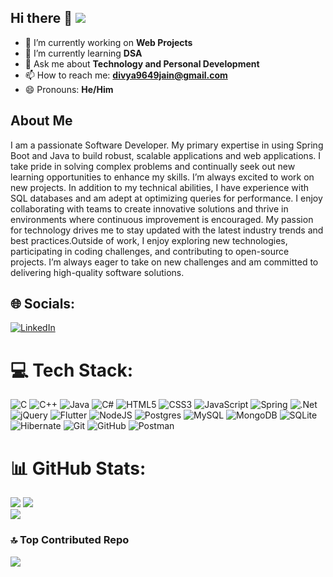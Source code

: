 ## Hi there 👋 [![](https://visitcount.itsvg.in/api?id=DivyaJain96&icon=4&color=0)](https://visitcount.itsvg.in)

- 🔭 I’m currently working on **Web Projects**
- 🌱 I’m currently learning **DSA**
- 💬 Ask me about **Technology and Personal Development**
- 📫 How to reach me: **divya9649jain@gmail.com**
- 😄 Pronouns: **He/Him**
<!-- - ⚡ Fun fact: **I love Coding**
- 👯 I’m looking to collaborate on ...
- 🤔 I’m looking for help with ... -->

## About Me
I am a passionate Software Developer. My primary expertise in using Spring Boot and Java to build robust, scalable applications and web applications. I take pride in solving complex problems and continually seek out new learning opportunities to enhance my skills. I’m always excited to work on new projects. In addition to my technical abilities, I have experience with SQL databases and am adept at optimizing queries for performance. I enjoy collaborating with teams to create innovative solutions and thrive in environments where continuous improvement is encouraged. My passion for technology drives me to stay updated with the latest industry trends and best practices.Outside of work, I enjoy exploring new technologies, participating in coding challenges, and contributing to open-source projects. I’m always eager to take on new challenges and am committed to delivering high-quality software solutions.

## 🌐 Socials:
[![LinkedIn](https://img.shields.io/badge/LinkedIn-%230077B5.svg?logo=linkedin&logoColor=white)](https://www.linkedin.com/in/divyajain9649) 

# 💻 Tech Stack:
![C](https://img.shields.io/badge/c-%2300599C.svg?style=for-the-badge&logo=c&logoColor=white) ![C++](https://img.shields.io/badge/c++-%2300599C.svg?style=for-the-badge&logo=c%2B%2B&logoColor=white) ![Java](https://img.shields.io/badge/java-%23ED8B00.svg?style=for-the-badge&logo=openjdk&logoColor=white) ![C#](https://img.shields.io/badge/c%23-%23239120.svg?style=for-the-badge&logo=csharp&logoColor=white) ![HTML5](https://img.shields.io/badge/html5-%23E34F26.svg?style=for-the-badge&logo=html5&logoColor=white) ![CSS3](https://img.shields.io/badge/css3-%231572B6.svg?style=for-the-badge&logo=css3&logoColor=white) ![JavaScript](https://img.shields.io/badge/javascript-%23323330.svg?style=for-the-badge&logo=javascript&logoColor=%23F7DF1E) ![Spring](https://img.shields.io/badge/spring-%236DB33F.svg?style=for-the-badge&logo=spring&logoColor=white) ![.Net](https://img.shields.io/badge/.NET-5C2D91?style=for-the-badge&logo=.net&logoColor=white) ![jQuery](https://img.shields.io/badge/jquery-%230769AD.svg?style=for-the-badge&logo=jquery&logoColor=white) ![Flutter](https://img.shields.io/badge/Flutter-%2302569B.svg?style=for-the-badge&logo=Flutter&logoColor=white) ![NodeJS](https://img.shields.io/badge/node.js-6DA55F?style=for-the-badge&logo=node.js&logoColor=white) ![Postgres](https://img.shields.io/badge/postgres-%23316192.svg?style=for-the-badge&logo=postgresql&logoColor=white) ![MySQL](https://img.shields.io/badge/mysql-4479A1.svg?style=for-the-badge&logo=mysql&logoColor=white) ![MongoDB](https://img.shields.io/badge/MongoDB-%234ea94b.svg?style=for-the-badge&logo=mongodb&logoColor=white) ![SQLite](https://img.shields.io/badge/sqlite-%2307405e.svg?style=for-the-badge&logo=sqlite&logoColor=white) ![Hibernate](https://img.shields.io/badge/Hibernate-59666C?style=for-the-badge&logo=Hibernate&logoColor=white) ![Git](https://img.shields.io/badge/git-%23F05033.svg?style=for-the-badge&logo=git&logoColor=white) ![GitHub](https://img.shields.io/badge/github-%23121011.svg?style=for-the-badge&logo=github&logoColor=white) ![Postman](https://img.shields.io/badge/Postman-FF6C37?style=for-the-badge&logo=postman&logoColor=white)

# 📊 GitHub Stats:
![](https://github-readme-stats.vercel.app/api?username=DivyaJain96&theme=swift&hide_border=false&include_all_commits=true&count_private=false)
![](https://github-readme-streak-stats.herokuapp.com/?user=DivyaJain96&theme=swift&hide_border=false)<br/>
![](https://github-readme-stats.vercel.app/api/top-langs/?username=DivyaJain96&theme=swift&hide_border=false&include_all_commits=true&count_private=false&layout=compact)

### 🔝 Top Contributed Repo
![](https://github-contributor-stats.vercel.app/api?username=DivyaJain96&limit=5&theme=dark&combine_all_yearly_contributions=true)

<!-- 
---
[![](https://visitcount.itsvg.in/api?id=DivyaJain96&icon=4&color=0)](https://visitcount.itsvg.in) -->

<!-- Proudly created with GPRM ( https://gprm.itsvg.in ) -->








